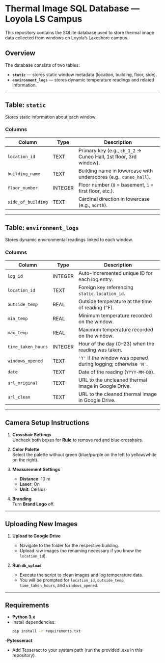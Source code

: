 # Thermal Image SQL Database — Loyola LS Campus

This repository contains the SQLite database used to store thermal image data collected from windows on Loyola’s Lakeshore campus.

## Overview

The database consists of two tables:

- **`static`** — stores static window metadata (location, building, floor, side).  
- **`environment_logs`** — stores dynamic temperature readings and related information.

---

## Table: `static`

Stores static information about each window.

### Columns

| Column             | Type    | Description                                                            |
|--------------------|---------|------------------------------------------------------------------------|
| `location_id`      | TEXT    | Primary key (e.g., `ch_1_2` → Cuneo Hall, 1st floor, 3rd window).       |
| `building_name`    | TEXT    | Building name in lowercase with underscores (e.g., `cuneo_hall`).       |
| `floor_number`     | INTEGER | Floor number (`0` = basement, `1` = first floor, etc.).                |
| `side_of_building` | TEXT    | Cardinal direction in lowercase (e.g., `north`).                       |

---

## Table: `environment_logs`

Stores dynamic environmental readings linked to each window.

### Columns

| Column              | Type     | Description                                                                                  |
|---------------------|----------|----------------------------------------------------------------------------------------------|
| `log_id`            | INTEGER  | Auto-incremented unique ID for each log entry.                                               |
| `location_id`       | TEXT     | Foreign key referencing `static.location_id`.                                                |
| `outside_temp`      | REAL     | Outside temperature at the time of reading (°F).                                             |
| `min_temp`          | REAL     | Minimum temperature recorded on the window.                                                  |
| `max_temp`          | REAL     | Maximum temperature recorded on the window.                                                  |
| `time_taken_hours`  | INTEGER  | Hour of the day (0–23) when the reading was taken.                                           |
| `windows_opened`    | TEXT     | `'Y'` if the window was opened during logging; otherwise `'N'`.                              |
| `date`              | TEXT     | Date of the reading (`YYYY-MM-DD`).                                                          |
| `url_original`      | TEXT     | URL to the uncleaned thermal image in Google Drive.                                          |
| `url_clean`         | TEXT     | URL to the cleaned thermal image in Google Drive.                                            |

---

## Camera Setup Instructions

1. **Crosshair Settings**  
   Uncheck both boxes for **Rule** to remove red and blue crosshairs.

2. **Color Palette**  
   Select the palette without green (blue/purple on the left to yellow/white on the right).

3. **Measurement Settings**  
   - **Distance**: 10 m  
   - **Laser**: On  
   - **Unit**: Celsius  

4. **Branding**  
   Turn **Brand Logo** off.

---

## Uploading New Images

1. **Upload to Google Drive**  
   - Navigate to the folder for the respective building.  
   - Upload raw images (no renaming necessary if you know the `location_id`).

2. **Run `db_upload`**  
   - Execute the script to clean images and log temperature data.  
   - You will be prompted for `location_id`, `outside_temp`, `time_taken_hours`, and `windows_opened`.

---

## Requirements

- **Python 3.x**  
- Install dependencies:  
  ```bash
  pip install -r requirements.txt

-**Pytesseract**
- Add Tesseract to your system path (run the provided .exe in this repository).

